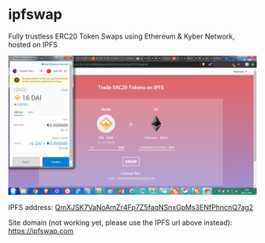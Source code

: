 # ipfswap
Fully trustless ERC20 Token Swaps using Ethereum &amp; Kyber Network, hosted on IPFS

<img src="images/screenshot.png"/>

IPFS address: [QmXJSK7VaNoAmZr4Fp7Z5faqNSnxGpMs3ENfPhncnQ7ag2](https://gateway.pinata.cloud/ipfs/QmXJSK7VaNoAmZr4Fp7Z5faqNSnxGpMs3ENfPhncnQ7ag2/)

Site domain (not working yet, please use the IPFS url above instead): https://ipfswap.com
